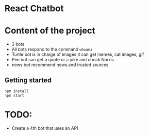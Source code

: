 # React Chatbot

# Content of the project
- 3 bots
- All bots respond to the command `whoami`
- Turtle bot is in charge of images it can get memes, cat images, gif
- Pen bot can get a quote or a joke and chuck Norris
- news bot recommend news and trusted sources

## Getting started

```
npm install
npm start
```

# TODO:

- Create a 4th bot that uses an API
